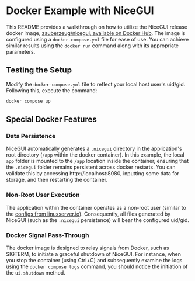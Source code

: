 # Docker Example with NiceGUI

This README provides a walkthrough on how to utilize the NiceGUI release docker image, [zauberzeug/nicegui, available on Docker Hub](https://hub.docker.com/r/zauberzeug/nicegui).
The image is configured using a `docker-compose.yml` file for ease of use.
You can achieve similar results using the `docker run` command along with its appropriate parameters.

## Testing the Setup

Modify the `docker-compose.yml` file to reflect your local host user's uid/gid.
Following this, execute the command:

```bash
docker compose up
```

## Special Docker Features

### Data Persistence

NiceGUI automatically generates a `.nicegui` directory in the application's root directory (`/app` within the docker container).
In this example, the local `app` folder is mounted to the `/app` location inside the container, ensuring that the `.nicegui` folder remains persistent across docker restarts.
You can validate this by accessing http://localhost:8080, inputting some data for storage, and then restarting the container.

### Non-Root User Execution

The application within the container operates as a non-root user (similar to the [configs from linuxserver.io](https://docs.linuxserver.io/general/understanding-puid-and-pgid)).
Consequently, all files generated by NiceGUI (such as the `.nicegui` persistence) will bear the configured uid/gid.

### Docker Signal Pass-Through

The docker image is designed to relay signals from Docker, such as SIGTERM, to initiate a graceful shutdown of NiceGUI.
For instance, when you stop the container (using Ctrl+C) and subsequently examine the logs using the `docker compose logs` command,
you should notice the initiation of the `ui.shutdown` method.
